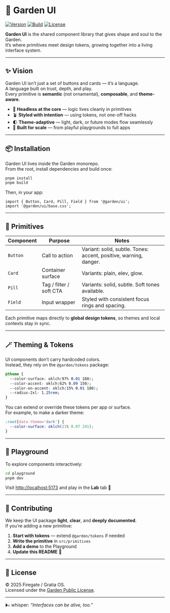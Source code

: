 # 🌿 Garden UI

[![Version](https://img.shields.io/badge/version-0.1.0-green.svg)](../../CHANGELOG.md)
[![Build](https://github.com/GratiaOS/garden-core/actions/workflows/ci.yml/badge.svg)](https://github.com/GratiaOS/garden-core/actions)
[![License](https://img.shields.io/badge/license-Garden%20Public%20License-blue.svg)](../../LICENSE)

**Garden UI** is the shared component library that gives shape and soul to the Garden.  
It’s where primitives meet design tokens, growing together into a living interface system.

---

## ✨ Vision

Garden UI isn’t just a set of buttons and cards — it’s a language.  
A language built on trust, depth, and play.  
Every primitive is **semantic** (not ornamental), **composable**, and **theme-aware**.

- 🧠 **Headless at the core** — logic lives cleanly in primitives
- 🪴 **Styled with intention** — using tokens, not one-off hacks
- 🌓 **Theme-adaptive** — light, dark, or future modes flow seamlessly
- 🧰 **Built for scale** — from playful playgrounds to full apps

---

## 📦 Installation

Garden UI lives inside the Garden monorepo.  
From the root, install dependencies and build once:

```bash
pnpm install
pnpm build
```

Then, in your app:

```tsx
import { Button, Card, Pill, Field } from '@garden/ui';
import '@garden/ui/base.css';
```

---

## 🧱 Primitives

| Component | Purpose                 | Notes                                                             |
| --------- | ----------------------- | ----------------------------------------------------------------- |
| `Button`  | Call to action          | Variant: solid, subtle. Tones: accent, positive, warning, danger. |
| `Card`    | Container surface       | Variants: plain, elev, glow.                                      |
| `Pill`    | Tag / filter / soft CTA | Variants: solid, subtle. Soft tones available.                    |
| `Field`   | Input wrapper           | Styled with consistent focus rings and spacing.                   |

Each primitive maps directly to **global design tokens**, so themes and local contexts stay in sync.

---

## 🪄 Theming & Tokens

UI components don’t carry hardcoded colors.  
Instead, they rely on the `@garden/tokens` package:

```css
@theme {
  --color-surface: oklch(97% 0.01 180);
  --color-accent: oklch(62% 0.09 150);
  --color-on-accent: oklch(15% 0.01 180);
  --radius-2xl: 1.25rem;
}
```

You can extend or override these tokens per app or surface.  
For example, to make a darker theme:

```css
:root[data-theme='dark'] {
  --color-surface: oklch(21% 0.07 241);
}
```

---

## 🧪 Playground

To explore components interactively:

```bash
cd playground
pnpm dev
```

Visit [http://localhost:5173](http://localhost:5173) and play in the **Lab** tab 🌿

---

## 📝 Contributing

We keep the UI package **light**, **clear**, and **deeply documented**.  
If you’re adding a new primitive:

1. **Start with tokens** — extend `@garden/tokens` if needed
2. **Write the primitive** in `src/primitives`
3. **Add a demo** to the Playground
4. **Update this README** 🫶

---

## 📄 License

© 2025 Firegate / Gratia OS.  
Licensed under the [Garden Public License](../../LICENSE).

---

🌬 whisper: _“Interfaces can be alive, too.”_
